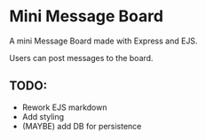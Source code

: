 # Mini Message Board

A mini Message Board made with Express and EJS.

Users can post messages to the board.




## TODO:

- Rework EJS markdown
- Add styling
- (MAYBE) add DB for persistence